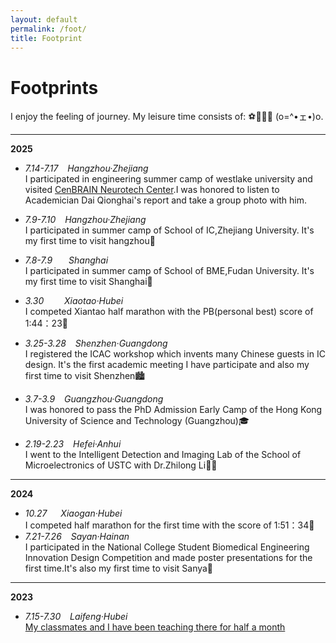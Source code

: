 ```yaml
---
layout: default
permalink: /foot/  
title: Footprint
---
```



# **Footprints**  
I enjoy the feeling of journey. My leisure time consists of: ⚽🏸🏃💤‍ (o=^•ェ•)o.   

---  
**2025**
- *7.14-7.17 &ensp; Hangzhou·Zhejiang*  
I participated in engineering summer camp of westlake university and visited [CenBRAIN Neurotech Center](https://cenbrain.westlake.edu.cn/index.htm).I was honored to listen to Academician Dai Qionghai's report and take a group photo with him.

- *7.9-7.10 &ensp; Hangzhou·Zhejiang*  
I participated in summer camp of School of IC,Zhejiang University. It's my first time to visit hangzhou🎇
- *7.8-7.9  &ensp; &ensp; Shanghai*    
I participated in summer camp of School of BME,Fudan University. It's my first time to visit Shanghai🌉
- *3.30  &ensp; &ensp;&ensp; Xiaotao·Hubei*  
I competed Xiantao half marathon with the PB(personal best) score of 1:44：23🏃‍
- *3.25-3.28  &ensp; Shenzhen·Guangdong*  
I registered the ICAC workshop which invents many Chinese guests in IC design. It's the first academic meeting I have participate and also my first time to visit Shenzhen🏙︎
- *3.7-3.9 &ensp; Guangzhou·Guangdong*  
I was honored to pass the PhD Admission Early Camp of the Hong Kong University of Science and Technology (Guangzhou)🎓
- *2.19-2.23 &ensp; Hefei·Anhui*  
I went to the Intelligent Detection and Imaging Lab of the School of Microelectronics of USTC with Dr.Zhilong Li🧑‍🎓

---

**2024**
- *10.27 &ensp;&ensp;  Xiaogan·Hubei*  
I competed half marathon for the first time with the score of 1:51：34🏃‍
- *7.21-7.26 &ensp; Sayan·Hainan*  
I participated in the National College Student Biomedical Engineering Innovation Design Competition and made poster presentations for the first time.It's also my first time to visit Sanya🌴

---
**2023** 
- *7.15-7.30   &ensp;  Laifeng·Hubei*  
[My classmates and I have been teaching there for half a month](https://mp.weixin.qq.com/s/d3KV-QBX14pxWGJZ6jlsLw)
